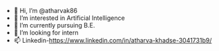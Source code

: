 - 👋 Hi, I’m @atharvak86
- 👀 I’m interested in Artificial Intelligence
- 🌱 I’m currently pursuing B.E.
- 💞️ I’m looking for intern
- 📫 Linkedin-https://www.linkedin.com/in/atharva-khadse-3041731b9/

<!---
atharvak86/atharvak86 is a ✨ special ✨ repository because its `README.md` (this file) appears on your GitHub profile.
You can click the Preview link to take a look at your changes.
--->
